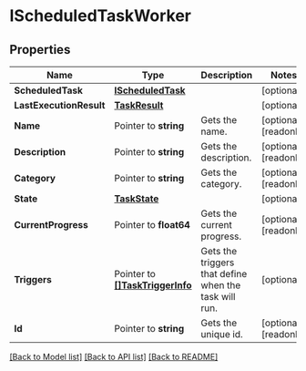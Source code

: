 # IScheduledTaskWorker

## Properties

Name | Type | Description | Notes
------------ | ------------- | ------------- | -------------
**ScheduledTask** | [**IScheduledTask**](IScheduledTask.md) |  | [optional] 
**LastExecutionResult** | [**TaskResult**](TaskResult.md) |  | [optional] 
**Name** | Pointer to **string** | Gets the name. | [optional] [readonly] 
**Description** | Pointer to **string** | Gets the description. | [optional] [readonly] 
**Category** | Pointer to **string** | Gets the category. | [optional] [readonly] 
**State** | [**TaskState**](TaskState.md) |  | [optional] 
**CurrentProgress** | Pointer to **float64** | Gets the current progress. | [optional] [readonly] 
**Triggers** | Pointer to [**[]TaskTriggerInfo**](TaskTriggerInfo.md) | Gets the triggers that define when the task will run. | [optional] 
**Id** | Pointer to **string** | Gets the unique id. | [optional] [readonly] 

[[Back to Model list]](../README.md#documentation-for-models) [[Back to API list]](../README.md#documentation-for-api-endpoints) [[Back to README]](../README.md)


